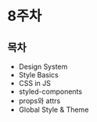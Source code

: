 # 8주차

## 목차

- Design System
- Style Basics
- CSS in JS
- styled-components
- props와 attrs
- Global Style & Theme
